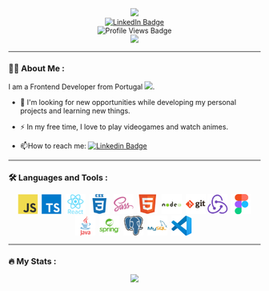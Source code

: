 <div id="header" align="center">
  <img src="https://media.giphy.com/media/vLlpbDafjgHystuJ0a/giphy.gif" width="100"/>
  
  <div id="badges">
    <a href="https://www.linkedin.com/in/gon-vieira/" >
      <img src="https://img.shields.io/badge/LinkedIn-blue?style=for-the-badge&logo=linkedin&logoColor=white" alt="LinkedIn Badge"/>
    </a>
  </div>
  
  <div id="profile-views">
    <img src="https://komarev.com/ghpvc/?username=GonVieira" alt="Profile Views Badge"/>
  </div>
</div>

<div align="center">
  <img src="https://media.giphy.com/media/xTiIzJSKB4l7xTouE8/giphy.gif" width="300" heigth="600"/>
</div>

---

### 👨‍💻 About Me :

I am a Frontend Developer from Portugal <img src="https://media.giphy.com/media/WUlplcMpOCEmTGBtBW/giphy.gif" width="30">. 

- :telescope: I'm looking for new opportunities while developing my personal projects and learning new things.

- :zap: In my free time, I love to play videogames and watch animes.

- :mailbox:How to reach me: [![Linkedin Badge](https://img.shields.io/badge/-linkedin-blue?style=flat&logo=Linkedin&logoColor=white)](https://www.linkedin.com/in/gon-vieira/)

---

### :hammer_and_wrench: Languages and Tools :

<div align="center">
   <img src="https://github.com/devicons/devicon/blob/master/icons/javascript/javascript-original.svg" title="JavaScript" alt="JavaScript" width="40" height="40"/>&nbsp;
  <img src="https://github.com/devicons/devicon/blob/master/icons/typescript/typescript-original.svg" title="TypeSCript" alt="Typescript" width="40" height="40"/>&nbsp;
  <img src="https://github.com/devicons/devicon/blob/master/icons/react/react-original-wordmark.svg" title="React" alt="React" width="40" height="40"/>&nbsp;
  <img src="https://github.com/devicons/devicon/blob/master/icons/css3/css3-plain-wordmark.svg"  title="CSS3" alt="CSS" width="40" height="40"/>&nbsp;
  <img src="https://github.com/devicons/devicon/blob/master/icons/sass/sass-original.svg" title="SASS" alt"SASS" width="40" height="40"/>&nbsp;
  <img src="https://github.com/devicons/devicon/blob/master/icons/html5/html5-original.svg" title="HTML5" alt="HTML" width="40" height="40"/>&nbsp;
  <img src="https://github.com/devicons/devicon/blob/master/icons/nodejs/nodejs-original-wordmark.svg" title="NodeJS" alt="NodeJS" width="40" height="40"/>&nbsp;
  <img src="https://github.com/devicons/devicon/blob/master/icons/git/git-original-wordmark.svg" title="Git" alt="Git" width="40" height="40"/>
  <img src="https://github.com/devicons/devicon/blob/master/icons/redux/redux-original.svg" title="Redux" alt="Redux " width="40" height="40"/>&nbsp;
  <img src="https://github.com/devicons/devicon/blob/master/icons/figma/figma-original.svg" title="Figma" alt="Figma" width="40" height="40"/>
  <img src="https://github.com/devicons/devicon/blob/master/icons/java/java-original-wordmark.svg" title="Java" alt="Java" width="40" height="40"/>&nbsp;
  <img src="https://github.com/devicons/devicon/blob/master/icons/spring/spring-original-wordmark.svg" title="Spring" alt="Spring" width="40" height="40"/>&nbsp;
  <img src="https://github.com/devicons/devicon/blob/master/icons/postgresql/postgresql-original.svg" title="PostgreSQL" alt="PostgreSQL" width="40" height="40"/>&nbsp;
  <img src="https://github.com/devicons/devicon/blob/master/icons/mysql/mysql-original-wordmark.svg" title="MySQL" alt="MySQL" width="40" height="40"/>&nbsp;
  <img src="https://github.com/devicons/devicon/blob/master/icons/vscode/vscode-original.svg" title"VScode" alt="VScode" width="40" height="40"/>&nbsp;
</div>

---

### :fire: My Stats :

<p align="center">
  <img style="height: auto; width: 40%; align: center;" class="img" src="https://github-readme-streak-stats.herokuapp.com?user=GonVieira&theme=github-dark-blue&date_format=j%20M%5B%20Y%5D&mode=weekly" />
  <!--[![GitHub Streak](https://github-readme-streak-stats.herokuapp.com?user=GonVieira&theme=github-dark-blue&date_format=j%20M%5B%20Y%5D&mode=weekly)](https://git.io/streak-stats) -->
</p>
<!-- ![Anurag's GitHub stats](https://github-readme-stats.vercel.app/api?username=GonVieira&theme=github_dark&show_icons=true) ->

